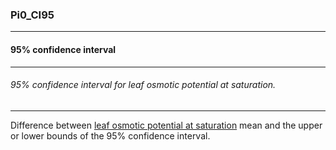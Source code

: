 ### Pi0_CI95



------
#### 95% confidence interval



------
###### 95% confidence interval for leaf osmotic potential at saturation.



------
Difference between [leaf osmotic potential at saturation](./Pi0.md) mean and the upper or lower bounds of the 95% confidence interval.